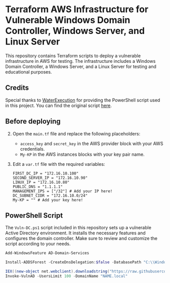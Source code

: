 # Terraform AWS Infrastructure for Vulnerable Windows Domain Controller, Windows Server, and Linux Server

This repository contains Terraform scripts to deploy a vulnerable infrastructure in AWS for testing. The infrastructure includes a Windows Domain Controller, a Windows Server, and a Linux Server for testing and educational purposes.

## Credits

Special thanks to [WaterExecution](https://github.com/WaterExecution) for providing the PowerShell script used in this project. You can find the original script [here](https://github.com/WaterExecution/vulnerable-AD-plus).


## Before deploying


2. Open the `main.tf` file and replace the following placeholders:

   - `access_key` and `secret_key` in the AWS provider block with your AWS credentials.
   - `My-KP` in the AWS instances blocks with your key pair name.

3. Edit a `var.tf` file with the required variables:

    ```hcl
    FIRST_DC_IP = "172.16.10.100"
    SECOND_SERVER_IP = "172.16.10.90"
    LINUX_IP = "172.16.10.80"
    PUBLIC_DNS = "1.1.1.1"
    MANAGEMENT_IPS = ["/32"] # Add your IP here!
    DC_SUBNET_CIDR = "172.16.10.0/24"
    My-KP = "" # Add your key here!
    ```


## PowerShell Script

The `Vuln-DC.ps1` script included in this repository sets up a vulnerable Active Directory environment. It installs the necessary features and configures the domain controller. Make sure to review and customize the script according to your needs.

```powershell
Add-WindowsFeature AD-Domain-Services

Install-ADDSForest -CreateDnsDelegation:$false -DatabasePath "C:\\Windows\\NTDS" -DomainMode "7" -DomainName "NAME.local" -DomainNetbiosName "NAME" -ForestMode "7" -InstallDns:$true -LogPath "C:\\Windows\\NTDS" -NoRebootOnCompletion:$false -SysvolPath "C:\\Windows\\SYSVOL" -Force:$true

IEX((new-object net.webclient).downloadstring("https://raw.githubusercontent.com/WaterExecution/vulnerable-AD-plus/master/vulnadplus.ps1"));
Invoke-VulnAD -UsersLimit 100 -DomainName "NAME.local"
